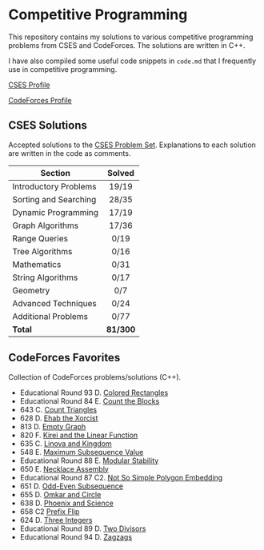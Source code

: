 # Competitive Programming

This repository contains my solutions to various competitive programming problems from CSES and CodeForces. The solutions are written in C++.

I have also compiled some useful code snippets in `code.md` that I frequently use in competitive programming.

[CSES Profile](https://cses.fi/user/159025)

[CodeForces Profile](https://codeforces.com/profile/moukwu)

## CSES Solutions

Accepted solutions to the [CSES Problem Set](https://cses.fi/problemset/). Explanations to each solution are written in the code as comments.

| Section               |     Solved    |
|-----------------------|:-------------:|
| Introductory Problems |     19/19     |
| Sorting and Searching |     28/35     |
| Dynamic Programming   |     17/19     |
| Graph Algorithms      |     17/36      |
| Range Queries         |     0/19      |
| Tree Algorithms       |     0/16      |
| Mathematics           |     0/31      |
| String Algorithms     |     0/17      |
| Geometry              |      0/7      |
| Advanced Techniques   |     0/24      |
| Additional Problems   |     0/77      |
| **Total**             |  **81/300**   |

## CodeForces Favorites

Collection of CodeForces problems/solutions (C++).

- Educational Round 93 D. [Colored Rectangles](https://codeforces.com/contest/1398/problem/D)
- Educational Round 84 E. [Count the Blocks](https://codeforces.com/contest/1327/problem/E)
- 643 C. [Count Triangles](https://codeforces.com/contest/1355/problem/C)
- 628 D. [Ehab the Xorcist](https://codeforces.com/contest/1325/problem/D)
- 813 D. [Empty Graph](https://codeforces.com/contest/1712/problem/D)
- 820 F. [Kirei and the Linear Function](https://codeforces.com/contest/1729/problem/F)
- 635 C. [Linova and Kingdom](https://codeforces.com/contest/1337/problem/C)
- 548 E. [Maximum Subsequence Value](https://codeforces.com/contest/1365/problem/E)
- Educational Round 88 E. [Modular Stability](https://codeforces.com/contest/1359/problem/E)
- 650 E. [Necklace Assembly](https://codeforces.com/contest/1367/problem/E)
- Educational Round 87 C2. [Not So Simple Polygon Embedding](https://codeforces.com/contest/1354/problem/C2)
- 651 D. [Odd-Even Subsequence](https://codeforces.com/contest/1370/problem/D)
- 655 D. [Omkar and Circle](https://codeforces.com/contest/1372/problem/D)
- 638 D. [Phoenix and Science](https://codeforces.com/contest/1348/problem/D)
- 658 C2 [Prefix Flip](https://codeforces.com/contest/1382/problem/C2)
- 624 D. [Three Integers](https://codeforces.com/contest/1311/problem/D)
- Educational Round 89 D. [Two Divisors](https://codeforces.com/contest/1366/problem/D)
- Educational Round 94 D. [Zagzags](https://codeforces.com/contest/1400/problem/D)
